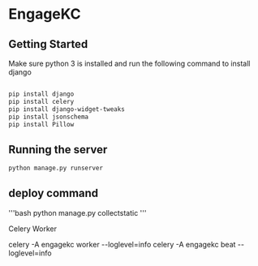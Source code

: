 # EngageKC

## Getting Started

Make sure python 3 is installed and run the following command to install django

```bash

pip install django
pip install celery
pip install django-widget-tweaks
pip install jsonschema
pip install Pillow
```

## Running the server

```bash
python manage.py runserver
```

## deploy command
'''bash
python manage.py collectstatic
'''

Celery Worker

celery -A engagekc worker --loglevel=info
celery -A engagekc beat --loglevel=info
